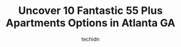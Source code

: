 ---
layout: ampstory
image: https://i0.wp.com/www.depkes.org/wp-content/uploads/2023/06/55-plus-apartments-0-in-atlanta-ga-1685760551.jpeg?resize=640,853
author: techidn
featured: false
description: Discover the impressive array of 55 Plus Apartments options in Atlanta GA, where you can find 10 of the largest 55 Plus Apartments establishments in the area. From renowned classics to hidde
title: Uncover 10 Fantastic 55 Plus Apartments Options in Atlanta GA
cover:
   title: Uncover 10 Fantastic 55 Plus Apartments Options in Atlanta GA
   subtitle: Rickpate
   background: https://www.depkes.org/wp-content/uploads/2023/06/55-plus-apartments-0-in-atlanta-ga-1685760551.jpeg

pages: 
 - layout: thirds
   top: <h1>#1 Attiva Peachtree 55+ Active Adult Living</h1>
   bottom: "<p>Attiva by Cortland has been incredible, the entire leasing experience which included meeting Sharon, Patricia, and Zach was extremely efficient and effective. My wife and</p>"
   background: https://www.depkes.org/wp-content/uploads/2023/06/55-plus-apartments-1-in-atlanta-ga-1685760552.jpeg
   backgroundblur: true
 - layout: thirds
   top: <h1>#2 Peachtree Senior Tower</h1>
   bottom: "<p>I have been working in this house as an assistant since 2007.  The staff and management here are the best.  I know this well, because I work in several other pension hous</p>"
   background: https://www.depkes.org/wp-content/uploads/2023/06/55-plus-apartments-2-in-atlanta-ga-1685760552.jpeg
   cta:
      link: https://www.depkes.org/blog/uncover-10-fantastic-55-plus-apartments-options-in-atlanta-ga/
      text: Uncover 10 Fantastic 55 Plus Apartments Options in Atlanta GA
 - layout: thirds
   top: <h1>#3 Columbia Senior Residences at MLK Village</h1>
   bottom: "<p>125 Logan St SE, Atlanta, GA 30312, United States</p>"
   background: https://www.depkes.org/wp-content/uploads/2023/06/55-plus-apartments-3-in-atlanta-ga-1685760553.jpeg
   cta:
      link: https://www.depkes.org/blog/uncover-10-fantastic-55-plus-apartments-options-in-atlanta-ga/
      text: Uncover 10 Fantastic 55 Plus Apartments Options in Atlanta GA
 - layout: thirds
   top: <h1>#4 Overture Buckhead South</h1>
   bottom: "<p>658 Lindbergh Dr NE, Atlanta, GA 30324, United States</p>"
   background: https://images.unsplash.com/photo-1541356665065-22676f35dd40?ixlib=rb-4.0.3&ixid=MnwxMjA3fDB8MHxwaG90by1wYWdlfHx8fGVufDB8fHx8&auto=format&fit=crop&w=640&h=853&q=80
   cta:
      link: https://www.depkes.org/blog/uncover-10-fantastic-55-plus-apartments-options-in-atlanta-ga/
      text: Uncover 10 Fantastic 55 Plus Apartments Options in Atlanta GA
 - layout: thirds
   top: <h1>#5 Peachtree Hills Place</h1>
   bottom: "<p>2245 Virginia Pl NE, Atlanta, GA 30305, United States</p>"
   background: https://images.unsplash.com/photo-1527067829737-402993088e6b?ixlib=rb-4.0.3&ixid=MnwxMjA3fDB8MHxwaG90by1wYWdlfHx8fGVufDB8fHx8&auto=format&fit=crop&w=640&h=853&q=80
   cta:
      link: https://www.depkes.org/blog/uncover-10-fantastic-55-plus-apartments-options-in-atlanta-ga/
      text: Uncover 10 Fantastic 55 Plus Apartments Options in Atlanta GA
 - layout: thirds
   top: <h1>#6 Veranda at Auburn Pointe</h1>
   bottom: "<p>55 Hilliard St SE, Atlanta, GA 30312, United States</p>"
   background: https://images.unsplash.com/photo-1602536052359-ef94c21c5948?ixlib=rb-4.0.3&ixid=MnwxMjA3fDB8MHxwaG90by1wYWdlfHx8fGVufDB8fHx8&auto=format&fit=crop&w=640&h=853&q=80
   cta:
      link: https://www.depkes.org/blog/uncover-10-fantastic-55-plus-apartments-options-in-atlanta-ga/
      text: Uncover 10 Fantastic 55 Plus Apartments Options in Atlanta GA
 - layout: thirds
   top: <h1>#7 Columbia Senior Residences at Edgewood</h1>
   bottom: "<p>1281 Caroline St NE, Atlanta, GA 30307, United States</p>"
   background: https://images.unsplash.com/photo-1591393223703-56fe1347ac62?ixlib=rb-4.0.3&ixid=MnwxMjA3fDB8MHxwaG90by1wYWdlfHx8fGVufDB8fHx8&auto=format&fit=crop&w=640&h=853&q=80
   cta:
      link: https://www.depkes.org/blog/uncover-10-fantastic-55-plus-apartments-options-in-atlanta-ga/
      text: Uncover 10 Fantastic 55 Plus Apartments Options in Atlanta GA
 - layout: thirds
   middle: Continue reading...
   background: https://images.unsplash.com/photo-1527066579998-dbbae57f45ce?ixlib=rb-4.0.3&ixid=MnwxMjA3fDB8MHxwaG90by1wYWdlfHx8fGVufDB8fHx8&auto=format&fit=crop&w=640&h=853&q=80
   cta:
      link: https://www.depkes.org/blog/uncover-10-fantastic-55-plus-apartments-options-in-atlanta-ga/
      text: Uncover 10 Fantastic 55 Plus Apartments Options in Atlanta GA
      
---